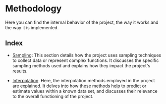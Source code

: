 # Methodology

Here you can find the internal behavior of the project, the way it works and the way it is implemented.

## Index

- [Sampling](/src/doc/Methodology/Sampling.md): This section details how the project uses sampling techniques to collect data or represent complex functions. It discusses the specific sampling methods used and explains how they impact the project's results.

- [Interpolation](/src/doc/Methodology/Interpolation.md): Here, the interpolation methods employed in the project are explained. It delves into how these methods help to predict or estimate values within a known data set, and discusses their relevance to the overall functioning of the project.